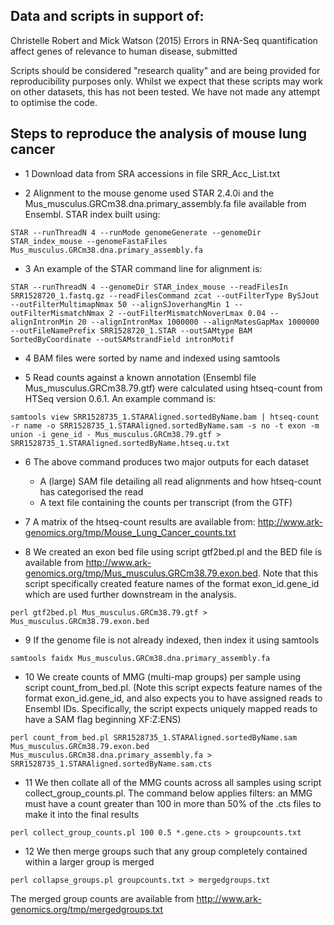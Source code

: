 ## Data and scripts in support of:

Christelle Robert and Mick Watson (2015) Errors in RNA-Seq quantification affect genes of relevance to human disease, submitted

Scripts should be considered "research quality" and are being provided for reproducibility purposes only.  Whilst we expect that these scripts may work on other datasets, this has not been tested.  We have not made any attempt to optimise the code.

## Steps to reproduce the analysis of mouse lung cancer

* 1 Download data from SRA accessions in file SRR_Acc_List.txt

* 2 Alignment to the mouse genome used STAR 2.4.0i and the Mus_musculus.GRCm38.dna.primary_assembly.fa file available from Ensembl.  STAR index built using:
```
STAR --runThreadN 4 --runMode genomeGenerate --genomeDir STAR_index_mouse --genomeFastaFiles Mus_musculus.GRCm38.dna.primary_assembly.fa
```
* 3 An example of the STAR command line for alignment is:
```	
STAR --runThreadN 4 --genomeDir STAR_index_mouse --readFilesIn SRR1528720_1.fastq.gz --readFilesCommand zcat --outFilterType BySJout --outFilterMultimapNmax 50 --alignSJoverhangMin 1 --outFilterMismatchNmax 2 --outFilterMismatchNoverLmax 0.04 --alignIntronMin 20 --alignIntronMax 1000000 --alignMatesGapMax 1000000 --outFileNamePrefix SRR1528720_1.STAR --outSAMtype BAM SortedByCoordinate --outSAMstrandField intronMotif
```
* 4 BAM files were sorted by name and indexed using samtools

* 5 Read counts against a known annotation (Ensembl file Mus_musculus.GRCm38.79.gtf) were calculated using htseq-count from HTSeq version 0.6.1.  An example command is:
```
samtools view SRR1528735_1.STARAligned.sortedByName.bam | htseq-count -r name -o SRR1528735_1.STARAligned.sortedByName.sam -s no -t exon -m union -i gene_id - Mus_musculus.GRCm38.79.gtf > SRR1528735_1.STARAligned.sortedByName.htseq.u.txt
```
* 6 The above command produces two major outputs for each dataset
  * A (large) SAM file detailing all read alignments and how htseq-count has categorised the read
  * A text file containing the counts per transcript (from the GTF)

* 7 A matrix of the htseq-count results are available from: http://www.ark-genomics.org/tmp/Mouse_Lung_Cancer_counts.txt

* 8 We created an exon bed file using script gtf2bed.pl and the BED file is available from http://www.ark-genomics.org/tmp/Mus_musculus.GRCm38.79.exon.bed.  Note that this script specifically created feature names of the format exon_id.gene_id which are used further downstream in the analysis.
```
perl gtf2bed.pl Mus_musculus.GRCm38.79.gtf > Mus_musculus.GRCm38.79.exon.bed
```

* 9 If the genome file is not already indexed, then index it using samtools
```
samtools faidx Mus_musculus.GRCm38.dna.primary_assembly.fa
```

* 10 We create counts of MMG (multi-map groups) per sample using script count_from_bed.pl.  (Note this script expects feature names of the format exon_id.gene_id, and also expects you to have assigned reads to Ensembl IDs.  Specifically, the script expects uniquely mapped reads to have a SAM flag beginning XF:Z:ENS)
```
perl count_from_bed.pl SRR1528735_1.STARAligned.sortedByName.sam Mus_musculus.GRCm38.79.exon.bed Mus_musculus.GRCm38.dna.primary_assembly.fa > SRR1528735_1.STARAligned.sortedByName.sam.cts
```

* 11 We then collate all of the MMG counts across all samples using script collect_group_counts.pl.  The command below applies filters: an MMG must have a count greater than 100 in more than 50% of the .cts files to make it into the final results 
```
perl collect_group_counts.pl 100 0.5 *.gene.cts > groupcounts.txt
``` 

* 12 We then merge groups such that any group completely contained within a larger group is merged
```
perl collapse_groups.pl groupcounts.txt > mergedgroups.txt
```

The merged group counts are available from http://www.ark-genomics.org/tmp/mergedgroups.txt
